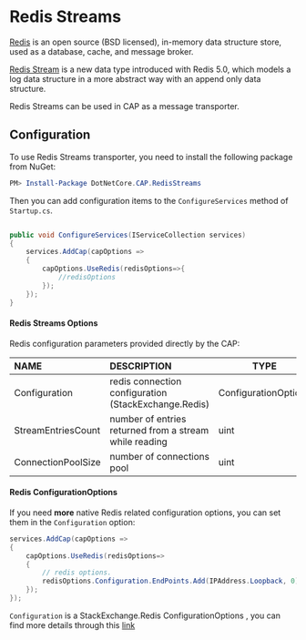 # Redis Streams

[Redis](https://redis.io/) is an open source (BSD licensed), in-memory data structure store, used as a database, cache, and message broker.

[Redis Stream](https://redis.io/topics/streams-intro) is a new data type introduced with Redis 5.0, which models a log data structure in a more abstract way with an append only data structure.

Redis Streams can be used in CAP as a message transporter. 

## Configuration

To use Redis Streams transporter, you need to install the following package from NuGet:

```powershell
PM> Install-Package DotNetCore.CAP.RedisStreams

```

Then you can add configuration items to the `ConfigureServices` method of `Startup.cs`.

```csharp

public void ConfigureServices(IServiceCollection services)
{
    services.AddCap(capOptions =>
    {
        capOptions.UseRedis(redisOptions=>{
            //redisOptions
        });
    });
}

```

#### Redis Streams Options

Redis configuration parameters provided directly by the CAP:

NAME | DESCRIPTION | TYPE | DEFAULT
:---|:---|---|:---
Configuration | redis connection configuration (StackExchange.Redis) | ConfigurationOptions | ConfigurationOptions
StreamEntriesCount | number of entries returned from a stream while reading | uint | 10
ConnectionPoolSize  | number of connections pool | uint | 10

#### Redis ConfigurationOptions

If you need **more** native Redis related configuration options, you can set them in the `Configuration` option:

```csharp
services.AddCap(capOptions => 
{
    capOptions.UseRedis(redisOptions=>
    {
        // redis options.
        redisOptions.Configuration.EndPoints.Add(IPAddress.Loopback, 0);
    });
});
```

`Configuration` is a StackExchange.Redis ConfigurationOptions , you can find more details through this [link](https://stackexchange.github.io/StackExchange.Redis/Configuration)
